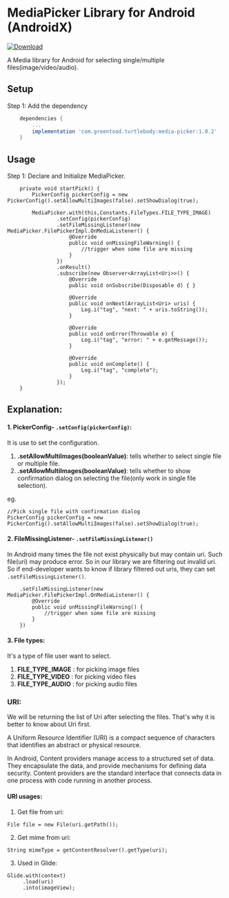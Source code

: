 # MediaPicker Library for Android (AndroidX)

[ ![Download](https://api.bintray.com/packages/greentoad/android-media-picker/com.greentoad.turtlebody.mediapicker/images/download.svg?version=1.0.2) ](https://bintray.com/greentoad/android-media-picker/com.greentoad.turtlebody.mediapicker/1.0.2/link)

A Media library for Android for selecting single/multiple files(image/video/audio).


## Setup
Step 1: Add the dependency

```gradle
    dependencies {
        ...
        implementation 'com.greentoad.turtlebody:media-picker:1.0.2'
    }
```

## Usage
Step 1: Declare and Initialize MediaPicker.

```
    private void startPick() {
        PickerConfig pickerConfig = new PickerConfig().setAllowMultiImages(false).setShowDialog(true);
        
        MediaPicker.with(this,Constants.FileTypes.FILE_TYPE_IMAGE)
                .setConfig(pickerConfig)
                .setFileMissingListener(new MediaPicker.FilePickerImpl.OnMediaListener() {
                    @Override
                    public void onMissingFileWarning() {
                        //trigger when some file are missing
                    }
                })
                .onResult()
                .subscribe(new Observer<ArrayList<Uri>>() {
                    @Override
                    public void onSubscribe(Disposable d) { }

                    @Override
                    public void onNext(ArrayList<Uri> uris) {
                        Log.i("tag", "next: " + uris.toString());
                    }

                    @Override
                    public void onError(Throwable e) {
                        Log.i("tag", "error: " + e.getMessage());
                    }

                    @Override
                    public void onComplete() {
                        Log.i("tag", "complete");
                    }
                });
    }
```

## Explanation:

#### 1. PickerConfig- ```.setConfig(pickerConfig)```:
It is use to set the configuration.
1. **.setAllowMultiImages(booleanValue)**: tells whether to select single file or multiple file.
2. **.setAllowMultiImages(booleanValue)**: tells whether to show confirmation dialog on selecting the file(only work in single file selection).

eg.
```
//Pick single file with confirmation dialog
PickerConfig pickerConfig = new PickerConfig().setAllowMultiImages(false).setShowDialog(true);
```

#### 2. FileMissingListener- ```.setFileMissingListener()```
In Android many times the file not exist physically but may contain uri. Such file(uri) may produce error. So in our library we are filtering out invalid uri. So if end-developer wants to know if library filtered out uris, they can set ```.setFileMissingListener()```.
```
    .setFileMissingListener(new MediaPicker.FilePickerImpl.OnMediaListener() {
        @Override
        public void onMissingFileWarning() {
            //trigger when some file are missing
        }
    })
```
#### 3. File types:
It's a type of file user want to select.
1. **FILE_TYPE_IMAGE** : for picking image files
2. **FILE_TYPE_VIDEO** : for picking video files
3. **FILE_TYPE_AUDIO** : for picking audio files


### URI:
We will be returning the list of Uri after selecting the files. That's why it is better to know about Uri first.

A Uniform Resource Identifier (URI) is a compact sequence of characters that identifies an abstract or physical resource.

In Android, Content providers manage access to a structured set of data. They encapsulate the data, and provide mechanisms for defining data security. Content providers are the standard interface that connects data in one process with code running in another process.

#### URI usages:
1. Get file from uri:
```
File file = new File(uri.getPath());
```

2. Get mime from uri:
```
String mimeType = getContentResolver().getType(uri);
```

3. Used in Glide:
```
Glide.with(context)
     .load(uri)
     .into(imageView);
```





